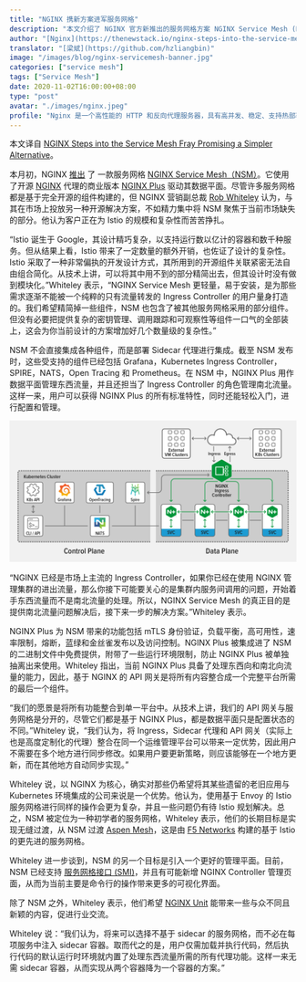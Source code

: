 ```yaml
---
title: "NGINX 携新方案进军服务网格"
description: "本文介绍了 NGINX 官方新推出的服务网格方案 NGINX Service Mesh (NSM) 和 NSM 方案后续规划的两个目标。相较于现有服务网格，NSM 突出了轻量、简单、易上手入门的特点。"
author: "[Nginx](https://thenewstack.io/nginx-steps-into-the-service-mesh-fray-promising-a-simpler-alternative/)"
translator: "[梁斌](https://github.com/hzliangbin)"
image: "/images/blog/nginx-servicemesh-banner.jpg"
categories: ["service mesh"]
tags: ["Service Mesh"]
date: 2020-11-02T16:00:00+08:00
type: "post"
avatar: "./images/nginx.jpeg"
profile: "Nginx 是一个高性能的 HTTP 和反向代理服务器，具有高并发、稳定、支持热部署等特点。"
---
```


本文译自 [NGINX Steps into the Service Mesh Fray Promising a Simpler Alternative](https://thenewstack.io/nginx-steps-into-the-service-mesh-fray-promising-a-simpler-alternative/)。

本月初，NGINX [推出](https://www.nginx.com/blog/introducing-NGINX-service-mesh/) 了 一款服务网格 [NGINX Service Mesh（NSM）](https://www.nginx.com/products/nginx-service-mesh)。它使用了开源 [NGINX](https://nginx.org/en/) 代理的商业版本 [NGINX Plus](https://www.nginx.com/products/nginx/) 驱动其数据平面。尽管许多服务网格都是基于完全开源的组件构建的，但 NGINX 营销副总裁 [Rob Whiteley](https://www.nginx.com/people/rob-whiteley/) 认为，与其在市场上投放另一种开源解决方案，不如精力集中将 NSM 聚焦于当前市场缺失的部分。他认为客户正在为 Istio 的规模和复杂性而苦苦挣扎。

“Istio 诞生于 Google，其设计精巧复杂，以支持运行数以亿计的容器和数千种服务。但从结果上看，Istio 带来了一定数量的额外开销，也佐证了设计的复杂性。Istio 采取了一种非常偏执的开发设计方式，其所用到的开源组件关联紧密无法自由组合简化。从技术上讲，可以将其中用不到的部分精简出去，但其设计时没有做到模块化。”Whiteley 表示，“NGINX Service Mesh 更轻量，易于安装，是为那些需求逐渐不能被一个纯粹的只有流量转发的 Ingress Controller 的用户量身打造的。我们希望精简掉一些组件，NSM 也包含了被其他服务网格采用的部分组件。但没有必要把提供复杂的密钥管理、调用跟踪和可观察性等组件一口气的全部装上，这会为你当前设计的方案增加好几个数量级的复杂性。”

NSM 不会直接集成各种组件，而是部署 Sidecar 代理进行集成。截至 NSM 发布时，这些受支持的组件已经包括 Grafana，Kubernetes Ingress Controller，SPIRE，NATS，Open Tracing 和 Prometheus。在 NSM 中，NGINX Plus 用作数据平面管理东西流量，并且还担当了 Ingress Controller 的角色管理南北流量。这样一来，用户可以获得 NGINX Plus 的所有标准特性，同时还能轻松入门，进行配置和管理。

![img](./images/b614d2b7-nginx-service-mesh-intro_architecture.png)

“NGINX 已经是市场上主流的 Ingress Controller，如果你已经在使用 NGINX 管理集群的进出流量，那么你接下可能要关心的是集群内服务间调用的问题，开始着手东西流量而不是南北流量的处理。所以，NGINX Service Mesh 的真正目的是提供南北流量问题解决后，接下来一步的解决方案。”Whiteley 表示。

NGINX Plus 为 NSM 带来的功能包括 mTLS 身份验证，负载平衡，高可用性，速率限制，熔断，蓝绿和金丝雀发布以及访问控制。NGINX Plus 被集成进了 NSM 的二进制文件中免费提供，附带了一些运行环境限制，防止 NGINX Plus 被单独抽离出来使用。Whiteley 指出，当前 NGINX Plus 具备了处理东西向和南北向流量的能力，因此，基于 NGINX 的 API 网关是将所有内容整合成一个完整平台所需的最后一个组件。

“我们的愿景是将所有功能整合到单一平台中。从技术上讲，我们的 API 网关与服务网格是分开的，尽管它们都是基于 NGINX Plus，都是数据平面只是配置状态的不同。”Whiteley 说，“我们认为，将 Ingress，Sidecar 代理和 API 网关（实际上也是高度定制化的代理）整合在同一个运维管理平台可以带来一定优势，因此用户不需要在多个地方进行同步修改。如果用户要更新策略，则应该能够在一个地方更新，而在其他地方自动同步实现。”

Whiteley 说，以 NGINX 为核心，确实对那些仍希望将其某些遗留的老旧应用与 Kubernetes 环境集成的公司来说是一个优势。他认为，使用基于 Envoy 的 Istio 服务网格进行同样的操作会更为复杂，并且一些问题仍有待 Istio 规划解决。总之，NSM 被定位为一种初学者的服务网格，Whiteley 表示，他们的长期目标是实现无缝过渡，从 NSM 过渡  [Aspen Mesh](https://aspenmesh.io/)，这是由 [F5 Networks](https://www.f5.com/) 构建的基于 Istio 的更先进的服务网格。

Whiteley 进一步谈到，NSM 的另一个目标是引入一个更好的管理平面。目前，NSM 已经支持 [服务网格接口 (SMI)](https://smi-spec.io/)，并且有可能新增 NGINX Controller 管理页面，从而为当前主要是命令行的操作带来更多的可视化界面。

除了 NSM 之外，Whiteley 表示，他们希望 [NGINX Unit](https://unit.nginx.org/) 能带来一些与众不同且新颖的内容，促进行业交流。

Whiteley 说：“我们认为，将来可以选择不基于 sidecar 的服务网格，而不必在每项服务中注入 sidecar 容器。取而代之的是，用户仅需加载并执行代码，然后执行代码的默认运行时环境就内置了处理东西流量所需的所有代理功能。这样一来无需 sidecar 容器，从而实现从两个容器降为一个容器的方案。”

